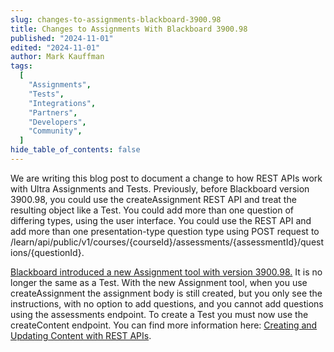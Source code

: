 ```yaml
---
slug: changes-to-assignments-blackboard-3900.98
title: Changes to Assignments With Blackboard 3900.98
published: "2024-11-01"
edited: "2024-11-01"
author: Mark Kauffman
tags:
  [
    "Assignments",
    "Tests",
    "Integrations",
    "Partners",
    "Developers",
    "Community",
  ]
hide_table_of_contents: false
---
```


We are writing this blog post to document a change to how REST APIs work with Ultra Assignments and Tests. Previously, before Blackboard version 3900.98, you could use the createAssignment REST API and treat the resulting object like a Test. You could add more than one question of differing types, using the user interface. You could use the REST API and add more than one presentation-type question type using POST request to /learn/api/public/v1/courses/{courseId}/assessments/{assessmentId}/questions/{questionId}.

[Blackboard introduced a new Assignment tool with version 3900.98.](https://help.blackboard.com/Learn/Administrator/SaaS/Release_Notes/Archived_Release_Notes#3900.98.0-6) It is no longer the same as a Test. With the new Assignment tool, when you use createAssignment the assignment body is still created, but you only see the instructions, with no option to add questions, and you cannot add questions using the assessments endpoint. To create a Test you must now use the createContent endpoint. You can find more information here: [Creating and Updating Content with REST APIs](/docs/blackboard/rest-apis/hands-on/creating-content-with-rest-apis).
